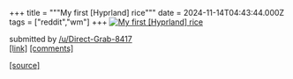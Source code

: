 +++
title = """My first [Hyprland] rice"""
date = 2024-11-14T04:43:44.000Z
tags = ["reddit","wm"]
+++
[![My first [Hyprland] rice](https://external-preview.redd.it/Y3Zxc2U1MDZyczBlMWCFupa5O6DVcWWzMRW0TUKFoSzSkYhhnS3kllpUVqCm.png?width=640&crop=smart&auto=webp&s=fdc072c394cefc7d900db6d4a4c41d99e8275562 "My first [Hyprland] rice")](https://www.reddit.com/r/unixporn/comments/1gqx1o7/my_first_hyprland_rice/)

submitted by [/u/Direct-Grab-8417](https://www.reddit.com/user/Direct-Grab-8417)  
[\[link\]](https://v.redd.it/w9rv2b06rs0e1) [\[comments\]](https://www.reddit.com/r/unixporn/comments/1gqx1o7/my_first_hyprland_rice/)

[[source]](https://www.reddit.com/r/unixporn/comments/1gqx1o7/my_first_hyprland_rice/)
